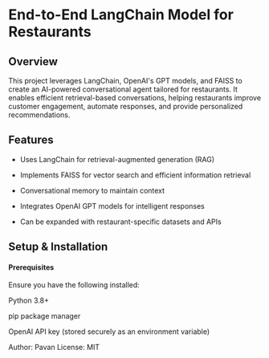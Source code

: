 # End-to-End LangChain Model for Restaurants

## Overview

This project leverages LangChain, OpenAI's GPT models, and FAISS to create an AI-powered conversational agent tailored for restaurants. It enables efficient retrieval-based conversations, helping restaurants improve customer engagement, automate responses, and provide personalized recommendations.

## Features

* Uses LangChain for retrieval-augmented generation (RAG)

* Implements FAISS for vector search and efficient information retrieval

* Conversational memory to maintain context

* Integrates OpenAI GPT models for intelligent responses

* Can be expanded with restaurant-specific datasets and APIs

## Setup & Installation

#### Prerequisites

Ensure you have the following installed:

Python 3.8+

pip package manager

OpenAI API key (stored securely as an environment variable)

Author: Pavan
License: MIT

